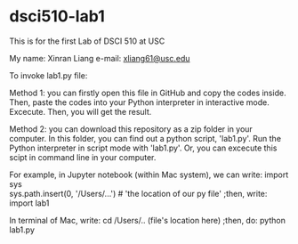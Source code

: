 # dsci510-lab1
This is for the first Lab of DSCI 510 at USC

My name: Xinran Liang    e-mail: xliang61@usc.edu

To invoke lab1.py file:

Method 1: you can firstly open this file in GitHub and copy the codes inside. 
Then, paste the codes into your Python interpreter in interactive mode. 
Excecute. Then, you will get the result. 

Method 2: you can download this repository as a zip folder in your 
computer. In this folder, you can find out a python script, 'lab1.py'. 
Run the Python interpreter in script mode with 'lab1.py'. Or, you can excecute 
this scipt in command line in your computer.  

For example, in Jupyter notebook (within Mac system), we can write:
    import sys  
    sys.path.insert(0, '/Users/...')  # 'the location of our py file'
    ;then, write: import lab1
    
In terminal of Mac, write:
    cd /Users/.. (file's location here)
    ;then, do: python lab1.py


